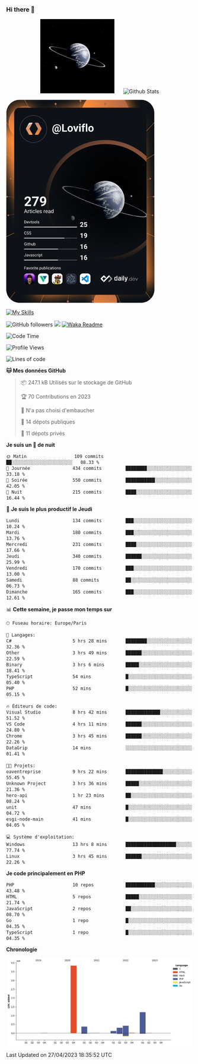 ### Hi there 👋

<p align="center">
  <img src="https://github.com/Loviflo/Loviflo/blob/main/img/portrait.jpg" alt="Loviflo" height="200" style="margin-right: 20px"/>
  <img src="https://github-readme-stats.vercel.app/api?username=Loviflo&show_icons=true&theme=graywhite" alt="Github Stats" />
</p>

<a href="https://app.daily.dev/loviflo"><img src="https://github.com/loviflo/loviflo/blob/main/devcard.svg" width="400" alt="Loviflo's Dev Card"/></a>


[![My Skills](https://skillicons.dev/icons?i=php,laravel,symfony,mysql,js,ts,html,css,sass,angular,docker,webpack,vscode,figma,git,github,gitlab)](https://skillicons.dev)


![GitHub followers](https://img.shields.io/github/followers/Loviflo?label=Follow&style=social)
![](https://visitor-badge.glitch.me/badge?page_id=Loviflo.Loviflo)
[![Waka Readme](https://github.com/Loviflo/Loviflo/actions/workflows/update-stats.yml/badge.svg)](https://github.com/Loviflo/Loviflo/actions/workflows/update-stats.yml)

<!--START_SECTION:waka-->
![Code Time](http://img.shields.io/badge/Code%20Time-1%2C110%20hrs%2021%20mins-blue)

![Profile Views](http://img.shields.io/badge/Vues%20du%20profil-0-blue)

![Lines of code](https://img.shields.io/badge/Depuis%20Hello%20World%2C%20j%27ai%20%C3%A9crit-6.2%20million%20Lignes%20de%20code-blue)

**🐱 Mes données GitHub** 

> 📦 247.1 kB Utilisés sur le stockage de GitHub 
 > 
> 🏆 70 Contributions en 2023
 > 
> 🚫 N'a pas choisi d'embaucher
 > 
> 📜 14 dépots publiques 
 > 
> 🔑 11 dépots privés 
 > 
**Je suis un 🦉 de nuit** 

```text
🌞 Matin                  109 commits         ██░░░░░░░░░░░░░░░░░░░░░░░   08.33 % 
🌆 Journée                434 commits         ████████░░░░░░░░░░░░░░░░░   33.18 % 
🌃 Soirée                 550 commits         ███████████░░░░░░░░░░░░░░   42.05 % 
🌙 Nuit                   215 commits         ████░░░░░░░░░░░░░░░░░░░░░   16.44 % 
```
📅 **Je suis le plus productif le Jeudi** 

```text
Lundi                    134 commits         ███░░░░░░░░░░░░░░░░░░░░░░   10.24 % 
Mardi                    180 commits         ███░░░░░░░░░░░░░░░░░░░░░░   13.76 % 
Mercredi                 231 commits         ████░░░░░░░░░░░░░░░░░░░░░   17.66 % 
Jeudi                    340 commits         ██████░░░░░░░░░░░░░░░░░░░   25.99 % 
Vendredi                 170 commits         ███░░░░░░░░░░░░░░░░░░░░░░   13.00 % 
Samedi                   88 commits          ██░░░░░░░░░░░░░░░░░░░░░░░   06.73 % 
Dimanche                 165 commits         ███░░░░░░░░░░░░░░░░░░░░░░   12.61 % 
```


📊 **Cette semaine, je passe mon temps sur** 

```text
🕑︎ Fuseau horaire: Europe/Paris

💬 Langages: 
C#                       5 hrs 28 mins       ████████░░░░░░░░░░░░░░░░░   32.36 % 
Other                    3 hrs 49 mins       ██████░░░░░░░░░░░░░░░░░░░   22.59 % 
Binary                   3 hrs 6 mins        █████░░░░░░░░░░░░░░░░░░░░   18.41 % 
TypeScript               54 mins             █░░░░░░░░░░░░░░░░░░░░░░░░   05.40 % 
PHP                      52 mins             █░░░░░░░░░░░░░░░░░░░░░░░░   05.15 % 

🔥 Éditeurs de code: 
Visual Studio            8 hrs 42 mins       █████████████░░░░░░░░░░░░   51.52 % 
VS Code                  4 hrs 11 mins       ██████░░░░░░░░░░░░░░░░░░░   24.80 % 
Chrome                   3 hrs 45 mins       ██████░░░░░░░░░░░░░░░░░░░   22.26 % 
DataGrip                 14 mins             ░░░░░░░░░░░░░░░░░░░░░░░░░   01.41 % 

🐱‍💻 Projets: 
oaventreprise            9 hrs 22 mins       ██████████████░░░░░░░░░░░   55.45 % 
Unknown Project          3 hrs 36 mins       █████░░░░░░░░░░░░░░░░░░░░   21.36 % 
hero-api                 1 hr 23 mins        ██░░░░░░░░░░░░░░░░░░░░░░░   08.24 % 
unit                     47 mins             █░░░░░░░░░░░░░░░░░░░░░░░░   04.72 % 
esgi-node-main           41 mins             █░░░░░░░░░░░░░░░░░░░░░░░░   04.05 % 

💻 Système d'exploitation: 
Windows                  13 hrs 8 mins       ███████████████████░░░░░░   77.74 % 
Linux                    3 hrs 45 mins       ██████░░░░░░░░░░░░░░░░░░░   22.26 % 
```

**Je code principalement en PHP** 

```text
PHP                      10 repos            ███████████░░░░░░░░░░░░░░   43.48 % 
HTML                     5 repos             █████░░░░░░░░░░░░░░░░░░░░   21.74 % 
JavaScript               2 repos             ██░░░░░░░░░░░░░░░░░░░░░░░   08.70 % 
Go                       1 repo              █░░░░░░░░░░░░░░░░░░░░░░░░   04.35 % 
TypeScript               1 repo              █░░░░░░░░░░░░░░░░░░░░░░░░   04.35 % 
```



**Chronologie**

![Lines of Code chart](https://raw.githubusercontent.com/Loviflo/Loviflo/main/assets/bar_graph.png)


 Last Updated on 27/04/2023 18:35:52 UTC
<!--END_SECTION:waka-->
